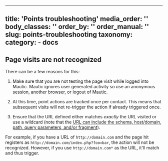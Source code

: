 ---
title: 'Points troubleshooting'
media_order: ''
body_classes: ''
order_by: ''
order_manual: ''
slug: points-troubleshooting
taxonomy:
    category:
        - docs
----------------------------

## Page visits are not recognized

There can be a few reasons for this:

1) Make sure that you are not testing the page visit while logged into Mautic. Mautic ignores user generated activity so use an anonymous session, another browser, or logout of Mautic.

2) At this time, point actions are tracked once per contact. This means that subsequent visits will not re-trigger the action if already triggered once.

3) Ensure that the URL defined either matches _exactly_ the URL visited or use a wildcard (note that the <a href="https://en.wikipedia.org/wiki/Uniform_Resource_Locator" target="_blank">URL can include the schema, host/domain, path, query parameters, and/or fragment</a>).

For example, if you have a URL of `http://domain.com` and the page hit registers as `http://domain.com/index.php?foo=bar`, the action will not be recognized. However, if you use `http://domain.com*` as the URL, it'll match and thus trigger.